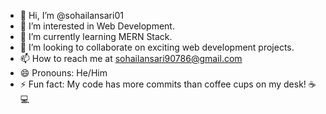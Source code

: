 - 👋 Hi, I’m @sohailansari01
- 👀 I’m interested in Web Development.
- 🌱 I’m currently learning MERN Stack.
- 💞️ I’m looking to collaborate on exciting web development projects.
- 📫 How to reach me at sohailansari90786@gmail.com 
- 😄 Pronouns: He/Him
- ⚡ Fun fact: My code has more commits than coffee cups on my desk! ☕💻

<!---
sohailansari01/sohailansari01 is a ✨ special ✨ repository because its `README.md` (this file) appears on your GitHub profile.
You can click the Preview link to take a look at your changes.
--->
